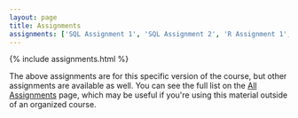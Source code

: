 ```yaml
---
layout: page
title: Assignments
assignments: ['SQL Assignment 1', 'SQL Assignment 2', 'R Assignment 1', 'R Assignment 2', 'R Assignment 3', 'R Assignment 4', 'R Assignment 5', 'R Assignment 6', 'R Assignment 7', 'Capstone Assignment 1', 'Git-R Assignment 1']
---
```


{% include assignments.html %}

The above assignments are for this specific version of the course, but other
assignments are available as well. You can see the full list on the
[All Assignments](all-assignments) page, which may be useful if you're using this material
outside of an organized course.
